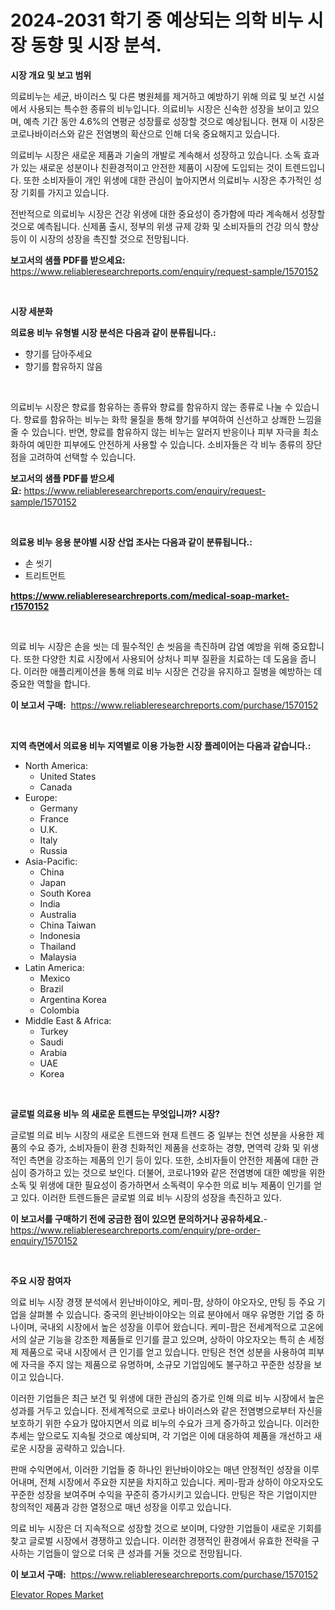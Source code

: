 <p><h1>2024-2031 학기 중 예상되는 의학 비누 시장 동향 및 시장 분석.</h1></p><p><strong>시장 개요 및 보고 범위</strong></p>
<p><p>의료비누는 세균, 바이러스 및 다른 병원체를 제거하고 예방하기 위해 의료 및 보건 시설에서 사용되는 특수한 종류의 비누입니다. 의료비누 시장은 신속한 성장을 보이고 있으며, 예측 기간 동안 4.6%의 연평균 성장률로 성장할 것으로 예상됩니다. 현재 이 시장은 코로나바이러스와 같은 전염병의 확산으로 인해 더욱 중요해지고 있습니다.</p><p>의료비누 시장은 새로운 제품과 기술의 개발로 계속해서 성장하고 있습니다. 소독 효과가 있는 새로운 성분이나 친환경적이고 안전한 제품이 시장에 도입되는 것이 트렌드입니다. 또한 소비자들이 개인 위생에 대한 관심이 높아지면서 의료비누 시장은 추가적인 성장 기회를 가지고 있습니다.</p><p>전반적으로 의료비누 시장은 건강 위생에 대한 중요성이 증가함에 따라 계속해서 성장할 것으로 예측됩니다. 신제품 출시, 정부의 위생 규제 강화 및 소비자들의 건강 의식 향상 등이 이 시장의 성장을 촉진할 것으로 전망됩니다.</p></p>
<p><strong>보고서의 샘플 PDF를 받으세요:</strong> <a href="https://www.reliableresearchreports.com/enquiry/request-sample/1570152">https://www.reliableresearchreports.com/enquiry/request-sample/1570152</a></p>
<p>&nbsp;</p>
<p><strong>시장 세분화</strong></p>
<p><strong>의료용 비누 유형별 시장 분석은 다음과 같이 분류됩니다.:</strong></p>
<p><ul><li>향기를 담아주세요</li><li>향기를 함유하지 않음</li></ul></p>
<p>&nbsp;</p>
<p><p>의료비누 시장은 향료를 함유하는 종류와 향료를 함유하지 않는 종류로 나눌 수 있습니다. 향료를 함유하는 비누는 화학 물질을 통해 향기를 부여하여 신선하고 상쾌한 느낌을 줄 수 있습니다. 반면, 향료를 함유하지 않는 비누는 알러지 반응이나 피부 자극을 최소화하여 예민한 피부에도 안전하게 사용할 수 있습니다. 소비자들은 각 비누 종류의 장단점을 고려하여 선택할 수 있습니다.</p></p>
<p><strong>보고서의 샘플 PDF를 받으세요:</strong>&nbsp;<a href="https://www.reliableresearchreports.com/enquiry/request-sample/1570152">https://www.reliableresearchreports.com/enquiry/request-sample/1570152</a></p>
<p>&nbsp;</p>
<p><strong> 의료용 비누 응용 분야별 시장 산업 조사는 다음과 같이 분류됩니다.:</strong></p>
<p><ul><li>손 씻기</li><li>트리트먼트</li></ul></p>
<p><strong><a href="https://www.reliableresearchreports.com/medical-soap-market-r1570152">https://www.reliableresearchreports.com/medical-soap-market-r1570152</a></strong></p>
<p>&nbsp;</p>
<p><p>의료 비누 시장은 손을 씻는 데 필수적인 손 씻음을 촉진하며 감염 예방을 위해 중요합니다. 또한 다양한 치료 시장에서 사용되어 상처나 피부 질환을 치료하는 데 도움을 줍니다. 이러한 애플리케이션을 통해 의료 비누 시장은 건강을 유지하고 질병을 예방하는 데 중요한 역할을 합니다.</p></p>
<p><strong>이 보고서 구매:</strong>&nbsp; <a href="https://www.reliableresearchreports.com/purchase/1570152">https://www.reliableresearchreports.com/purchase/1570152</a></p>
<p>&nbsp;</p>
<p><strong>지역 측면에서 의료용 비누 지역별로 이용 가능한 시장 플레이어는 다음과 같습니다.:</strong></p>
<p><ul>
    <li>
        North America:
        <ul>
            <li>United States</li>
            <li>Canada</li>
        </ul>
    </li>
    <li>
        Europe:
        <ul>
            <li>Germany</li>
            <li>France</li>
            <li>U.K.</li>
            <li>Italy</li>
            <li>Russia</li>
        </ul>
    </li>
    <li>
        Asia-Pacific:
        <ul>
            <li>China</li>
            <li>Japan</li>
            <li>South Korea</li>
            <li>India</li>
            <li>Australia</li>
            <li>China Taiwan</li>
            <li>Indonesia</li>
            <li>Thailand</li>
            <li>Malaysia</li>
        </ul>
    </li>
    <li>
        Latin America:
        <ul>
            <li>Mexico</li>
            <li>Brazil</li>
            <li>Argentina Korea</li>
            <li>Colombia</li>
        </ul>
    </li>
    <li>
        Middle East & Africa:
        <ul>
            <li>Turkey</li>
            <li>Saudi</li>
            <li>Arabia</li>
            <li>UAE</li>
            <li>Korea</li>
        </ul>
    </li>
    </ul></p>
<p>&nbsp;</p>
<p><strong>글로벌 의료용 비누 의 새로운 트렌드는 무엇입니까? 시장?</strong></p>
<p><p>글로벌 의료 비누 시장의 새로운 트렌드와 현재 트렌드 중 일부는 천연 성분을 사용한 제품의 수요 증가, 소비자들이 환경 친화적인 제품을 선호하는 경향, 면역력 강화 및 위생적인 측면을 강조하는 제품의 인기 등이 있다. 또한, 소비자들이 안전한 제품에 대한 관심이 증가하고 있는 것으로 보인다. 더불어, 코로나19와 같은 전염병에 대한 예방을 위한 소독 및 위생에 대한 필요성이 증가하면서 소독력이 우수한 의료 비누 제품이 인기를 얻고 있다. 이러한 트렌드들은 글로벌 의료 비누 시장의 성장을 촉진하고 있다.</p></p>
<p><strong>이 보고서를 구매하기 전에 궁금한 점이 있으면 문의하거나 공유하세요.</strong>- <a href="https://www.reliableresearchreports.com/enquiry/pre-order-enquiry/1570152">https://www.reliableresearchreports.com/enquiry/pre-order-enquiry/1570152</a></p>
<p>&nbsp;</p>
<p><strong>주요 시장 참여자</strong></p>
<p><p>의료 비누 시장 경쟁 분석에서 윈난바이야오, 케미-팜, 상하이 야오자오, 만팅 등 주요 기업을 살펴볼 수 있습니다. 중국의 윈난바이야오는 의료 분야에서 매우 유명한 기업 중 하나이며, 국내외 시장에서 높은 성장을 이루어 왔습니다. 케미-팜은 전세계적으로 고온에서의 살균 기능을 강조한 제품들로 인기를 끌고 있으며, 상하이 야오자오는 특히 손 세정제 제품으로 국내 시장에서 큰 인기를 얻고 있습니다. 만팅은 천연 성분을 사용하여 피부에 자극을 주지 않는 제품으로 유명하며, 소규모 기업임에도 불구하고 꾸준한 성장을 보이고 있습니다.</p><p>이러한 기업들은 최근 보건 및 위생에 대한 관심의 증가로 인해 의료 비누 시장에서 높은 성과를 거두고 있습니다. 전세계적으로 코로나 바이러스와 같은 전염병으로부터 자신을 보호하기 위한 수요가 많아지면서 의료 비누의 수요가 크게 증가하고 있습니다. 이러한 추세는 앞으로도 지속될 것으로 예상되며, 각 기업은 이에 대응하여 제품을 개선하고 새로운 시장을 공략하고 있습니다.</p><p>판매 수익면에서, 이러한 기업들 중 하나인 윈난바이야오는 매년 안정적인 성장을 이루어내며, 전체 시장에서 주요한 지분을 차지하고 있습니다. 케미-팜과 상하이 야오자오도 꾸준한 성장을 보여주며 수익을 꾸준히 증가시키고 있습니다.  만팅은 작은 기업이지만 창의적인 제품과 강한 열정으로 매년 성장을 이루고 있습니다.</p><p>의료 비누 시장은 더 지속적으로 성장할 것으로 보이며, 다양한 기업들이 새로운 기회를 찾고 글로벌 시장에서 경쟁하고 있습니다. 이러한 경쟁적인 환경에서 유효한 전략을 구사하는 기업들이 앞으로 더욱 큰 성과를 거둘 것으로 전망됩니다.</p></p>
<p><strong>이 보고서 구매:</strong>&nbsp;&nbsp;<a href="https://www.reliableresearchreports.com/purchase/1570152">https://www.reliableresearchreports.com/purchase/1570152</a></p>
<p><p><a href="https://fearless-okapi-6c8.notion.site/Elevator-Ropes-Market-Research-Report-Its-History-and-Forecast-2024-to-2031-7d31921d5d9544fe9b7369ab34e646c8">Elevator Ropes Market</a></p></p>